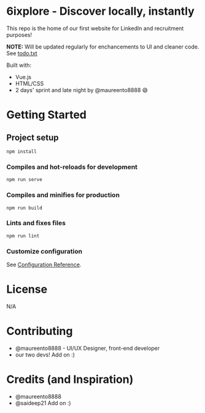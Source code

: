 # 6ixplore - Discover locally, instantly

This repo is the home of our first website for LinkedIn and recruitment purposes!

<strong>NOTE:</strong> Will be updated regularly for enchancements to UI and cleaner code. See [todo.txt](todo.txt)

Built with:
- Vue.js
- HTML/CSS
- 2 days' sprint and late night by @maureento8888 😄

# Getting Started
## Project setup
```
npm install
```
### Compiles and hot-reloads for development
```
npm run serve
```
### Compiles and minifies for production
```
npm run build
```
### Lints and fixes files
```
npm run lint
```
### Customize configuration
See [Configuration Reference](https://cli.vuejs.org/config/).

# License
N/A

# Contributing
- @maureento8888 - UI/UX Designer, front-end developer
- our two devs!
Add on :)

# Credits (and Inspiration)
- @maureento8888
- @saideep21
Add on :)
